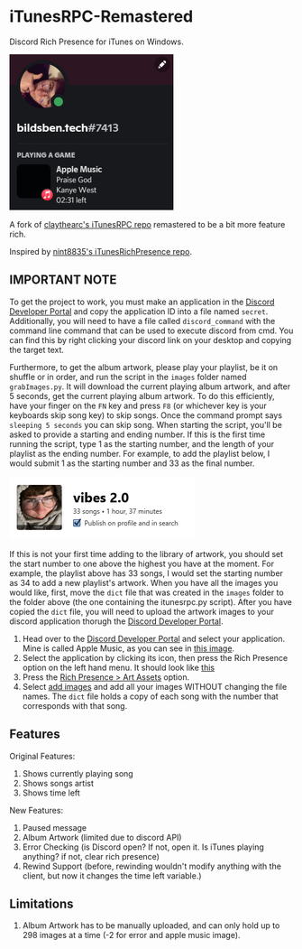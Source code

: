# iTunesRPC-Remastered
Discord Rich Presence for iTunes on Windows.

![The application in use.](/docs/a.png)

A fork of [claythearc's iTunesRPC repo](https://github.com/claythearc/iTunesRPC) remastered to be a bit more feature rich.

Inspired by [nint8835's iTunesRichPresence repo](https://github.com/nint8835/iTunesRichPresence).


## IMPORTANT NOTE
To get the project to work, you must make an application in the [Discord Developer Portal](https://discord.com/developers/applications) and copy the
application ID into a file named ```secret```.
Additionally, you will need to have a file called ```discord_command``` with the command line command that can be used to execute discord from cmd. You can find this by right clicking your discord link on your desktop and copying the target text. 

Furthermore, to get the album artwork, please play your playlist, be it on shuffle or in order, and run the script in the ```images``` folder named ```grabImages.py```. It will download the current playing album artwork, and after 5 seconds, get the current playing album artwork. To do this efficiently, have your finger on the ```FN``` key and press ```F8``` (or whichever key is your keyboards skip song key) to skip songs. Once the command prompt says ```sleeping 5 seconds``` you can skip song. When starting the script, you'll be asked to provide a starting and ending number. If this is the first time running the script, type 1 as the starting number, and the length of your playlist as the ending number. For example, to add the playlist below, I would submit 1 as the starting number and 33 as the final number.

![An image showing a cropped screenshot of an iTunes playlist named vibes 2.0, with a cover of a boy in a hoodie with the caption "roadman". Below the title of the playlist is the message "33 songs, totalling 1 hour and 37 minutes". Below this is a checkmark box that is ticked saying "publish on profile and in search".](/docs/1.png "My Playlist as an example.")

If this is not your first time adding to the library of artwork, you should set the start number to one above the highest you have at the moment. For example, the playlist above has 33 songs, I would set the starting number as 34 to add a new playlist's artwork. When you have all the images you would like, first, move the ```dict``` file that was created in the ```images``` folder to the folder above (the one containing the itunesrpc.py script). After you have copied the ```dict``` file, you will need to upload the artwork images to your discord application thorugh the [Discord Developer Portal](https://discord.com/developers/applications).

1. Head over to the [Discord Developer Portal](https://discord.com/developers/applications) and select your application. Mine is called Apple Music, as you can see in [this image](/docs/2.png).
2. Select the application by clicking its icon, then press the Rich Presence option on the left hand menu. It should look like [this](/docs/3.png)
3. Press the [Rich Presence > Art Assets](/docs/4.png) option.
4. Select [add images](/docs/5.png) and add all your images WITHOUT changing the file names. The ```dict``` file holds a copy of each song with the number that corresponds with that song.

## Features
Original Features:
1. Shows currently playing song
2. Shows songs artist
3. Shows time left

New Features:
1. Paused message
2. Album Artwork (limited due to discord API)
3. Error Checking (is Discord open? If not, open it. Is iTunes playing anything? if not, clear rich presence)
4. Rewind Support (before, rewinding wouldn't modify anything with the client, but now it changes the time left variable.)

## Limitations
1. Album Artwork has to be manually uploaded, and can only hold up to 298 images at a time (-2 for error and apple music image).